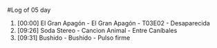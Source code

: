 #Log of 05 day

1. [00:00] El Gran Apagón - El Gran Apagón - T03E02 - Desaparecida
1. [09:26] Soda Stereo - Cancion Animal - Entre Caníbales
1. [09:31] Bushido - Bushido - Pulso firme
